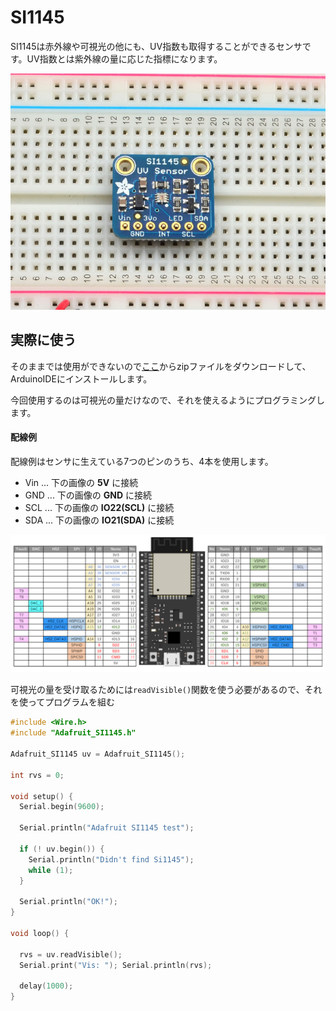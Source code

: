 # SI1145
SI1145は赤外線や可視光の他にも、UV指数も取得することができるセンサです。UV指数とは紫外線の量に応じた指標になります。

![](../pic/SI1145.jpg)

## 実際に使う
そのままでは使用ができないので[ここ](https://github.com/adafruit/Adafruit_SI1145_Library)からzipファイルをダウンロードして、ArduinoIDEにインストールします。

今回使用するのは可視光の量だけなので、それを使えるようにプログラミングします。

#### 配線例
配線例はセンサに生えている7つのピンのうち、4本を使用します。

- Vin ... 下の画像の **5V** に接続
- GND ... 下の画像の **GND** に接続
- SCL ... 下の画像の **IO22(SCL)** に接続
- SDA ... 下の画像の **IO21(SDA)** に接続

![](../../pic/ESP32_pin.png)

可視光の量を受け取るためには`readVisible()`関数を使う必要があるので、それを使ってプログラムを組む


```SI1145.ino
#include <Wire.h>
#include "Adafruit_SI1145.h"

Adafruit_SI1145 uv = Adafruit_SI1145();

int rvs = 0;

void setup() {
  Serial.begin(9600);
  
  Serial.println("Adafruit SI1145 test");
  
  if (! uv.begin()) {
    Serial.println("Didn't find Si1145");
    while (1);
  }

  Serial.println("OK!");
}

void loop() {

  rvs = uv.readVisible();
  Serial.print("Vis: "); Serial.println(rvs);

  delay(1000);
}
```